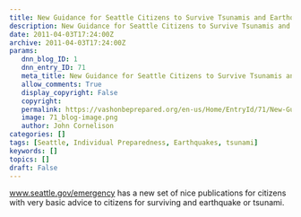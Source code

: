 ```yaml
---
title: New Guidance for Seattle Citizens to Survive Tsunamis and Earthquakes
description: New Guidance for Seattle Citizens to Survive Tsunamis and Earthquakes
date: 2011-04-03T17:24:00Z
archive: 2011-04-03T17:24:00Z
params:
   dnn_blog_ID: 1
   dnn_entry_ID: 71
   meta_title: New Guidance for Seattle Citizens to Survive Tsunamis and Earthquakes
   allow_comments: True
   display_copyright: False
   copyright: 
   permalink: https://vashonbeprepared.org/en-us/Home/EntryId/71/New-Guidance-for-Seattle-Citizens-to-Survive-Tsunamis-and-Earthquakes
   image: 71_blog-image.png
   author: John Cornelison
categories: []
tags: [Seattle, Individual Preparedness, Earthquakes, tsunami]
keywords: []
topics: []
draft: False
---
```


<p><a href="http://www.seattle.gov/emergency">www.seattle.gov/emergency</a> has a new set of nice publications for citizens with very basic advice to citizens for surviving and earthquake or tsunami.</p>
